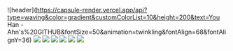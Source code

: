 ![header](https://capsule-render.vercel.app/api?type=waving&color=gradient&customColorList=10&height=200&text=You Han - Ahn's%20GITHUB&fontSize=50&animation=twinkling&fontAlign=68&fontAlignY=36)
<img src="https://img.shields.io/badge/C-A8B9CC?style=for-the-badge&logo=C&logoColor=white"/> <img src="https://img.shields.io/badge/C++-00599C?style=for-the-badge&logo=cplusplus&logoColor=white"/> <img src="https://img.shields.io/badge/Java-007396?style=for-the-badge&logo=java&logoColor=white"/> <img src="https://img.shields.io/badge/Python-3776AB?style=for-the-badge&logo=python&logoColor=white"/> <img src="https://img.shields.io/badge/Verilog-8E8D8D?style=for-the-badge&logo=verilog&logoColor=white"/> <img src="https://img.shields.io/badge/SystemVerilog-5A5A5A?style=for-the-badge&logo=systemverilog&logoColor=white"/>
